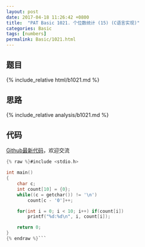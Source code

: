 ```yaml
---
layout: post
date: 2017-04-18 11:26:42 +0800
title:  "PAT Basic 1021. 个位数统计 (15) (C语言实现)"
categories: Basic
tags: [numbers]
permalink: Basic/1021.html
---
```


## 题目

{% include_relative html/b1021.md %}

## 思路

{% include_relative analysis/b1021.md %}

## 代码

[Github最新代码](https://github.com/OliverLew/PAT/blob/master/PATBasic/1021.c)，欢迎交流

```c
{% raw %}#include <stdio.h>

int main()
{
    char c;
    int count[10] = {0};
    while((c = getchar()) != '\n')
        count[c - '0']++;

    for(int i = 0; i < 10; i++) if(count[i])
        printf("%d:%d\n", i, count[i]);

    return 0;
}
{% endraw %}```